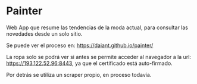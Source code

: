# Painter
Web App que resume las tendencias de la moda actual, para consultar las novedades desde un solo sitio.

Se puede ver el proceso en: https://daiant.github.io/painter/

La ropa solo se podrá ver si antes se permite acceder al navegador a la url: https://193.122.52.96:8443, ya que el certificado está auto-firmado.

Por detrás se utiliza un scraper propio, en proceso todavía.
